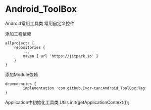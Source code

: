 # Android_ToolBox
Android常用工具类  常用自定义控件

添加工程依赖

	allprojects {
		repositories {
			...
			maven { url 'https://jitpack.io' }
		}
	}
	
  添加Module依赖
  
	dependencies {
	        implementation 'com.github.Ivor-tan:Android_ToolBox:Tag'
	}

Application中初始化工具类
Utils.init(getApplicationContext());
